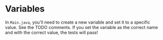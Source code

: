 # Variables

In `Main.java`, you'll need to create a new variable and set it to a specific value. See the TODO comments. If you set the variable as the correct name and with the correct value, the tests will pass!  

